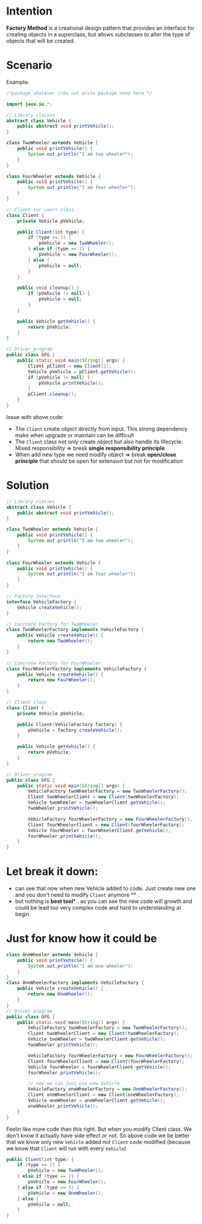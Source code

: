 # Intention
**Factory Method** is a creational design pattern that provides an interface for creating objects in a superclass, but allows subclasses to alter the type of objects that will be created.
# Scenario
Example:
```java
/*package whatever //do not write package name here */

import java.io.*;

// Library classes
abstract class Vehicle {
    public abstract void printVehicle();
}

class TwoWheeler extends Vehicle {
    public void printVehicle() {
        System.out.println("I am two wheeler");
    }
}

class FourWheeler extends Vehicle {
    public void printVehicle() {
        System.out.println("I am four wheeler");
    }
}

// Client (or user) class
class Client {
    private Vehicle pVehicle;

    public Client(int type) {
        if (type == 1) {
            pVehicle = new TwoWheeler();
        } else if (type == 2) {
            pVehicle = new FourWheeler();
        } else {
            pVehicle = null;
        }
    }

    public void cleanup() {
        if (pVehicle != null) {
            pVehicle = null;
        }
    }

    public Vehicle getVehicle() {
        return pVehicle;
    }
}

// Driver program
public class GFG {
    public static void main(String[] args) {
        Client pClient = new Client(1);
        Vehicle pVehicle = pClient.getVehicle();
        if (pVehicle != null) {
            pVehicle.printVehicle();
        }
        pClient.cleanup();
    }
}
```
Issue with above code:
- The `Client` create object directly from input. This strong dependency make when upgrade or maintain can be difficult 
- The `Client` class not only create object but also handle its lifecycle. Mixed responsibility => break **single responsibility principle**
- When add new type we need modify object => break **open/close principle** that should be open for extension but not for modification
# Solution
```java
// Library classes
abstract class Vehicle {
    public abstract void printVehicle();
}

class TwoWheeler extends Vehicle {
    public void printVehicle() {
        System.out.println("I am two wheeler");
    }
}

class FourWheeler extends Vehicle {
    public void printVehicle() {
        System.out.println("I am four wheeler");
    }
}

// Factory Interface
interface VehicleFactory {
    Vehicle createVehicle();
}

// Concrete Factory for TwoWheeler
class TwoWheelerFactory implements VehicleFactory {
    public Vehicle createVehicle() {
        return new TwoWheeler();
    }
}

// Concrete Factory for FourWheeler
class FourWheelerFactory implements VehicleFactory {
    public Vehicle createVehicle() {
        return new FourWheeler();
    }
}

// Client class
class Client {
    private Vehicle pVehicle;

    public Client(VehicleFactory factory) {
        pVehicle = factory.createVehicle();
    }

    public Vehicle getVehicle() {
        return pVehicle;
    }
}

// Driver program
public class GFG {
    public static void main(String[] args) {
        VehicleFactory twoWheelerFactory = new TwoWheelerFactory();
        Client twoWheelerClient = new Client(twoWheelerFactory);
        Vehicle twoWheeler = twoWheelerClient.getVehicle();
        twoWheeler.printVehicle();

        VehicleFactory fourWheelerFactory = new FourWheelerFactory();
        Client fourWheelerClient = new Client(fourWheelerFactory);
        Vehicle fourWheeler = fourWheelerClient.getVehicle();
        fourWheeler.printVehicle();
    }
}
```
# Let break it down:
- can see that now when new Vehicle added to code. Just create new one and you don't need to modify `Client` anymore ** .
- but nothing is **best tool*** . as you can see the new code will growth and could be lead too very complex code and hard to understanding at begin 

# Just for know how it could be
```java
class OneWheeler extends Vehicle {
    public void printVehicle() {
        System.out.println("I am one wheeler");
    }
}
class OneWheelerFactory implements VehicleFactory {
    public Vehicle createVehicle() {
        return new OneWheeler();
    }
}
// Driver program
public class GFG {
    public static void main(String[] args) {
        VehicleFactory twoWheelerFactory = new TwoWheelerFactory();
        Client twoWheelerClient = new Client(twoWheelerFactory);
        Vehicle twoWheeler = twoWheelerClient.getVehicle();
        twoWheeler.printVehicle();

        VehicleFactory fourWheelerFactory = new FourWheelerFactory();
        Client fourWheelerClient = new Client(fourWheelerFactory);
        Vehicle fourWheeler = fourWheelerClient.getVehicle();
        fourWheeler.printVehicle();

		// now we can just use new Vehicle
		VehicleFactory oneWheelerFactory = new OneWheelerFactory();
        Client oneWheelerClient = new Client(oneWheelerFactory);
        Vehicle oneWheeler = oneWheelerClient.getVehicle();
        oneWheeler.printVehicle();
    }
}
```
Feelin like more code than this right. But when you modify Client class. We don't know it actually have side effect or not. So above code we be better that we know only new `Vehicle` added not `Client` code modified (because we know that `Client` will run with every `Vehicle`)
```java
public Client(int type) {
	if (type == 1) {
		pVehicle = new TwoWheeler();
	} else if (type == 2) {
		pVehicle = new FourWheeler();
	} else if (type == 3) {
		pVehicle = new OneWheeler();
	} else {
		pVehicle = null;
	}
}

```